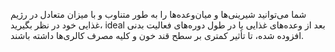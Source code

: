 شما می‌توانید شیرینی‌ها و میان‌وعده‌ها را به طور متناوب و با میزان متعادل در رژیم غذایی خود در نظر بگیرید، ideal بعد از وعده‌های غذایی یا در طول دوره‌های فعالیت بدنی افزوده شده، تا تأثیر کمتری بر سطح قند خون و کلیه مصرف کالری‌ها داشته باشند.
